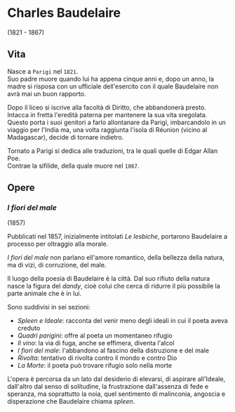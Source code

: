 # Charles Baudelaire
(1821 - 1867)

## Vita

Nasce a `Parigi` nel `1821`.\
Suo padre muore quando lui ha appena cinque anni e, dopo un anno, la madre si risposa con un ufficiale dell'esercito con il quale Baudelaire non avrà mai un buon rapporto.

Dopo il liceo si iscrive alla facoltà di Diritto, che abbandonerà presto. Intacca in fretta l'eredità paterna per mantenere la sua vita sregolata. Questo porta i suoi genitori a farlo allontanare da Parigi, imbarcandolo in un viaggio per l'India ma, una volta raggiunta l'isola di Réunion (vicino al Madagascar), decide di tornare indietro.

Tornato a Parigi si dedica alle traduzioni, tra le quali quelle di Edgar Allan Poe.\
Contrae la sifilide, della quale muore nel `1867`.

## Opere

### *I fiori del male*
(1857)

Pubblicati nel 1857, inizialmente intitolati *Le lesbiche*, portarono Baudelaire a processo per oltraggio alla morale.

*I fiori del male* non parlano ell'amore romantico, della bellezza della natura, ma di vizi, di corruzione, del male.

Il luogo della poesia di Baudelaire è la città. Dal suo rifiuto della natura nasce la figura del *dandy*, cioè colui che cerca di ridurre il più possibile la parte animale che è in lui.

Sono suddivisi in sei sezioni:
- *Spleen e Ideale*: racconta del venir meno degli ideali in cui il poeta aveva creduto
- *Quadri parigini*: offre al poeta un momentaneo rifugio
- *Il vino*: la via di fuga, anche se effimera, diventa l'alcol
- *I fiori del male*: l'abbandono al fascino della distruzione e del male
- *Rivolta*: tentativo di rivolta contro il mondo e contro Dio
- *La Morte*: il poeta può trovare rifugio solo nella morte

L'opera è percorsa da un lato dal desiderio di elevarsi, di aspirare all'Ideale, dall'altro dal senso di solitudine, la frustrazione dall'assenza di fede e speranza, ma soprattutto la noia, quel sentimento di malinconia, angoscia e disperazione che Baudelaire chiama *spleen*.

[i-fiori-del-male]: #i-fiori-del-male
